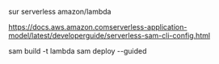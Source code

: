 sur serverless amazon/lambda

https://docs.aws.amazon.comserverless-application-model/latest/developerguide/serverless-sam-cli-config.html

sam build -t lambda
sam deploy --guided
